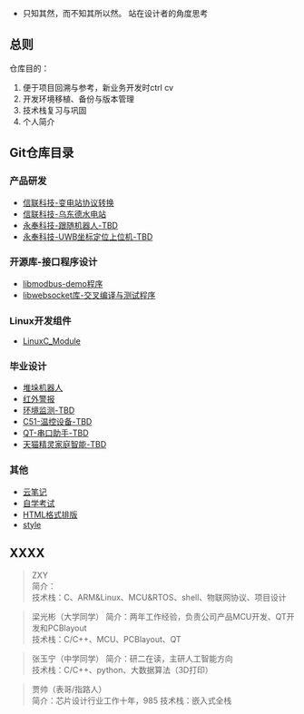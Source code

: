 - 只知其然，而不知其所以然。 站在设计者的角度思考

## 总则 
仓库目的：
1. 便于项目回溯与参考，新业务开发时ctrl cv
2. 开发环境移植、备份与版本管理
3. 技术栈复习与巩固
4. 个人简介

## Git仓库目录
### 产品研发
- [信联科技-变电站协议转换](https://github.com/useryu1015/sink_proc)
- [信联科技-乌东德水电站](https://github.com/useryu1015/wdd_proc)
- [永奉科技-跟随机器人-TBD]()
- [永奉科技-UWB坐标定位上位机-TBD]()


### 开源库-接口程序设计
- [libmodbus-demo程序](https://github.com/useryu1015/libmodbus-example-context)
- [libwebsocket库-交叉编译与测试程序](https://github.com/useryu1015/libwebsockets-example-tx-rx)

### Linux开发组件
- [LinuxC_Module](https://github.com/useryu1015/module_C)

### 毕业设计
- [堆垛机器人](https://github.com/useryu1015/college_item/tree/main/2.robot)
- [红外警报](https://github.com/useryu1015/college_item/tree/main/1.alarm_sys)
- [环境监测-TBD]()
- [C51-温控设备-TBD]()
- [QT-串口助手-TBD]()
- [天猫精灵家庭智能-TBD]()

### 其他
- [云笔记](https://github.com/useryu1015/cloud_note)
- [自学考试](https://github.com/useryu1015/XKD)
- [HTML格式排版](https://github.com/TitanRGB/TitanRGB/blob/main/README.md?plain=1)
- [style](./image/%E6%8E%92%E7%89%88%E8%AE%BE%E8%AE%A1.png)

## XXXX
> ZXY	
> 简介：	
> 技术栈：C、ARM&Linux、MCU&RTOS、shell、物联网协议、项目设计

> 梁光彬（大学同学）	
> 简介：两年工作经验，负责公司产品MCU开发、QT开发和PCBlayout	
> 技术栈：C/C++、MCU、PCBlayout、QT	

> 张玉宁（中学同学）	
> 简介：研二在读，主研人工智能方向	
> 技术栈：C/C++、python、大数据算法（3D打印）	

> 贾帅（表哥/指路人）	
> 简介：芯片设计行业工作十年，985	
> 技术栈：嵌入式全栈	

<!---
useryu1015/useryu1015 is a ✨ special ✨ repository because its `README.md` (this file) appears on your GitHub profile.
You can click the Preview link to take a look at your changes.
--->



